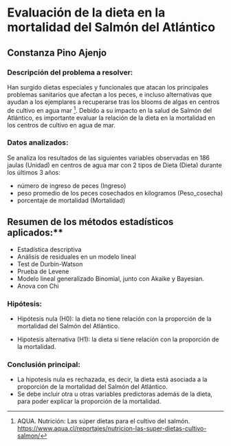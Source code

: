 # Evaluación de la dieta en la mortalidad del Salmón del Atlántico
## Constanza Pino Ajenjo


### Descripción del problema a resolver: 

Han surgido dietas especiales y funcionales que atacan los principales problemas sanitarios que afectan a los peces, e incluso alternativas que ayudan a los ejemplares a recuperarse tras los blooms de algas en centros de cultivo en agua mar [^1]. Debido a su impacto en la salud de Salmón del Atlántico, es importante evaluar la relación de la dieta en la mortalidad en los centros de cultivo en agua de mar.

[^1]: AQUA. Nutrición: Las súper dietas para el cultivo del salmón. https://www.aqua.cl/reportajes/nutricion-las-super-dietas-cultivo-salmon/

### Datos analizados: 

Se analiza los resultados de las siguientes variables observadas en 186 jaulas (Unidad) en centros de agua mar con 2 tipos de Dieta (Dieta) durante los últimos 3 años: 

- número de ingreso de peces (Ingreso)
- peso promedio de los peces cosechados en kilogramos (Peso_cosecha)
- porcentaje de mortalidad (Mortalidad) 
 

## Resumen de los métodos estadísticos aplicados:**

- Estadística descriptiva
- Análisis de residuales en un modelo lineal
- Test de Durbin-Watson
- Prueba de Levene
- Modelo lineal generalizado Binomial, junto con Akaike y Bayesian.
- Anova con Chi


### Hipótesis:

- Hipótesis nula (H0): la dieta no tiene relación con la proporción de la mortalidad del Salmón del Atlántico.

- Hipotesis alternativa (H1): la dieta si tiene relación con la proporción de la mortalidad.

### Conclusión principal:

- La hipotesis nula es rechazada, es decir, la dieta está asociada a la proporción de la mortalidad del Salmón del Atlántico.
- Se debe incluir otra u otras variables predictoras además de la dieta, para poder explicar la proporción de la mortalidad.

